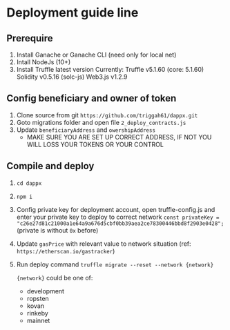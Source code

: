 # Deployment guide line

## Prerequire
1. Install Ganache or Ganache CLI (need only for local net)
2. Intall NodeJs (10+)
3. Install Truffle latest version
    Currently: 
    Truffle v5.1.60 (core: 5.1.60)
    Solidity v0.5.16 (solc-js)
    Web3.js v1.2.9

## Config beneficiary and owner of token
1. Clone source from git `https://github.com/triggah61/dappx.git`
2. Goto migrations folder and open file `2_deploy_contracts.js`
3. Update `beneficiaryAddress` and `owershipAddress`
    * MAKE SURE YOU ARE SET UP CORRECT ADDRESS, IF NOT YOU WILL LOSS YOUR TOKENS OR YOUR CONTROL

## Compile and deploy
1. `cd dappx`
2. `npm i`
3. Config private key for deployment account, open truffle-config.js and enter your private key to deploy to correct network
`const privateKey = "c26e27d81c21000a1e64a9a676d5cbf0bb39aea2ce78300446bbd8f2903e0428";` (private is without `0x` before)
4. Update `gasPrice` with relevant value to network situation (ref: `https://etherscan.io/gastracker`)
5. Run deploy command `truffle migrate --reset --network {network}`

    `{network}` could be one of:
    * development
    * ropsten
    * kovan
    * rinkeby
    * mainnet
